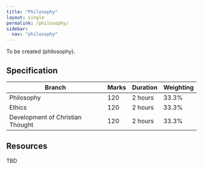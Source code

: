 ```yaml
---
title: "Philosophy"
layout: single
permalink: /philosophy/
sidebar:
  nav: "philosophy"
---
```


To be created (philosophy).

## Specification
| Branch | Marks | Duration | Weighting |
|--------|-------|----------|-----------|
| Philosophy | 120 | 2 hours | 33.3% |
| Ethics | 120 | 2 hours | 33.3% |
| Development of Christian Thought | 120 | 2 hours | 33.3% |

## Resources
TBD